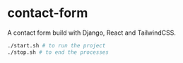 # contact-form

A contact form build with Django, React and TailwindCSS.

```bash
./start.sh # to run the project
./stop.sh # to end the processes
```

